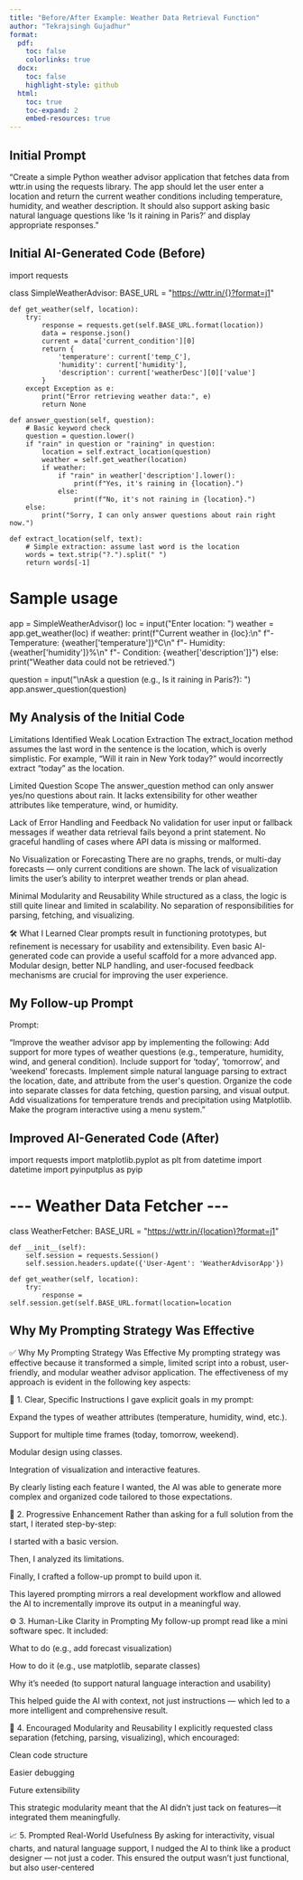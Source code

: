 ```yaml
---
title: "Before/After Example: Weather Data Retrieval Function"
author: "Tekrajsingh Gujadhur"
format: 
  pdf:
    toc: false
    colorlinks: true
  docx:
    toc: false
    highlight-style: github
  html:
    toc: true
    toc-expand: 2
    embed-resources: true
---
```



## Initial Prompt

“Create a simple Python weather advisor application that fetches data from wttr.in using the requests library. The app should let the user enter a location and return the current weather conditions including temperature, humidity, and weather description. It should also support asking basic natural language questions like ‘Is it raining in Paris?’ and display appropriate responses.”

## Initial AI-Generated Code (Before)

import requests

class SimpleWeatherAdvisor:
    BASE_URL = "https://wttr.in/{}?format=j1"

    def get_weather(self, location):
        try:
            response = requests.get(self.BASE_URL.format(location))
            data = response.json()
            current = data['current_condition'][0]
            return {
                'temperature': current['temp_C'],
                'humidity': current['humidity'],
                'description': current['weatherDesc'][0]['value']
            }
        except Exception as e:
            print("Error retrieving weather data:", e)
            return None

    def answer_question(self, question):
        # Basic keyword check
        question = question.lower()
        if "rain" in question or "raining" in question:
            location = self.extract_location(question)
            weather = self.get_weather(location)
            if weather:
                if "rain" in weather['description'].lower():
                    print(f"Yes, it's raining in {location}.")
                else:
                    print(f"No, it's not raining in {location}.")
        else:
            print("Sorry, I can only answer questions about rain right now.")

    def extract_location(self, text):
        # Simple extraction: assume last word is the location
        words = text.strip("?.").split(" ")
        return words[-1]

# Sample usage
app = SimpleWeatherAdvisor()
loc = input("Enter location: ")
weather = app.get_weather(loc)
if weather:
    print(f"Current weather in {loc}:\n"
          f"- Temperature: {weather['temperature']}°C\n"
          f"- Humidity: {weather['humidity']}%\n"
          f"- Condition: {weather['description']}")
else:
    print("Weather data could not be retrieved.")

question = input("\nAsk a question (e.g., Is it raining in Paris?): ")
app.answer_question(question)


## My Analysis of the Initial Code

Limitations Identified
Weak Location Extraction
The extract_location method assumes the last word in the sentence is the location, which is overly simplistic. For example, “Will it rain in New York today?” would incorrectly extract “today” as the location.

Limited Question Scope
The answer_question method can only answer yes/no questions about rain. It lacks extensibility for other weather attributes like temperature, wind, or humidity.

Lack of Error Handling and Feedback
No validation for user input or fallback messages if weather data retrieval fails beyond a print statement.
No graceful handling of cases where API data is missing or malformed.

No Visualization or Forecasting
There are no graphs, trends, or multi-day forecasts — only current conditions are shown.
The lack of visualization limits the user’s ability to interpret weather trends or plan ahead.

Minimal Modularity and Reusability
While structured as a class, the logic is still quite linear and limited in scalability.
No separation of responsibilities for parsing, fetching, and visualizing.

🛠️ What I Learned
Clear prompts result in functioning prototypes, but refinement is necessary for usability and extensibility.
Even basic AI-generated code can provide a useful scaffold for a more advanced app.
Modular design, better NLP handling, and user-focused feedback mechanisms are crucial for improving the user experience.



## My Follow-up Prompt

Prompt:

“Improve the weather advisor app by implementing the following:
Add support for more types of weather questions (e.g., temperature, humidity, wind, and general condition).
Include support for ‘today’, ‘tomorrow’, and ‘weekend’ forecasts.
Implement simple natural language parsing to extract the location, date, and attribute from the user's question.
Organize the code into separate classes for data fetching, question parsing, and visual output.
Add visualizations for temperature trends and precipitation using Matplotlib.
Make the program interactive using a menu system.”

## Improved AI-Generated Code (After)

import requests
import matplotlib.pyplot as plt
from datetime import datetime
import pyinputplus as pyip

# --- Weather Data Fetcher ---

class WeatherFetcher:
    BASE_URL = "https://wttr.in/{location}?format=j1"

    def __init__(self):
        self.session = requests.Session()
        self.session.headers.update({'User-Agent': 'WeatherAdvisorApp'})

    def get_weather(self, location):
        try:
            response = self.session.get(self.BASE_URL.format(location=location



## Why My Prompting Strategy Was Effective

✅ Why My Prompting Strategy Was Effective
My prompting strategy was effective because it transformed a simple, limited script into a robust, user-friendly, and modular weather advisor application. The effectiveness of my approach is evident in the following key aspects:

🎯 1. Clear, Specific Instructions
I gave explicit goals in my prompt:

Expand the types of weather attributes (temperature, humidity, wind, etc.).

Support for multiple time frames (today, tomorrow, weekend).

Modular design using classes.

Integration of visualization and interactive features.

By clearly listing each feature I wanted, the AI was able to generate more complex and organized code tailored to those expectations.

🧠 2. Progressive Enhancement
Rather than asking for a full solution from the start, I iterated step-by-step:

I started with a basic version.

Then, I analyzed its limitations.

Finally, I crafted a follow-up prompt to build upon it.

This layered prompting mirrors a real development workflow and allowed the AI to incrementally improve its output in a meaningful way.

⚙️ 3. Human-Like Clarity in Prompting
My follow-up prompt read like a mini software spec. It included:

What to do (e.g., add forecast visualization)

How to do it (e.g., use matplotlib, separate classes)

Why it’s needed (to support natural language interaction and usability)

This helped guide the AI with context, not just instructions — which led to a more intelligent and comprehensive result.

🧩 4. Encouraged Modularity and Reusability
I explicitly requested class separation (fetching, parsing, visualizing), which encouraged:

Clean code structure

Easier debugging

Future extensibility

This strategic modularity meant that the AI didn’t just tack on features—it integrated them meaningfully.

📈 5. Prompted Real-World Usefulness
By asking for interactivity, visual charts, and natural language support, I nudged the AI to think like a product designer — not just a coder. This ensured the output wasn’t just functional, but also user-centered
